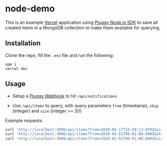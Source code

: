 # node-demo

This is an example [Vercel](https://vercel.com) application using [Pluggy Node.js SDK](https://github.com/pluggyai/pluggy-node) to save all created items in a MongoDB collection to make them available for querying.

## Installation 

Clone the repo, fill the `.env` file and run the following:

```
npm i
vercel dev
```

## Usage

- Setup a [Pluggy Webhook](https://docs.pluggy.ai/#webhooks) to hit `/api/notifications`

- Use `/api/items` to query, with query parameters `from` (timestamp), `skip` (integer) and `size` (integer >= 20)

Example requests:

```bash
curl 'http://localhost:3000/api/items?from=2020-03-17T15:58:13.070Z&size=5'
curl 'http://localhost:3000/api/items?from=2020-01-01T00:01:00.000Z&skip=100'
curl 'http://localhost:3000/api/items?from=2020-01-01T00:01:00.000Z&size=10&skip=5'
```